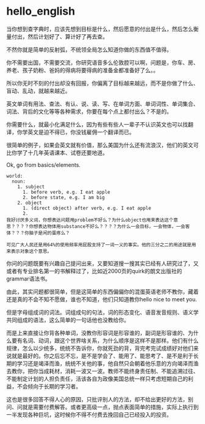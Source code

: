 # hello_english

当你想到查字典时，应该先想到目标是什么，然后愿意的付出是什么，然后怎么衡量付出，然后计划好了、算计好了再去查。

不然你就是简单的反射弧，不统领全局怎么知道你做的东西值不值得。

你不需要出国，不需要交流，你研究语音多么伦敦腔可以啊，问题是，你车、房、养老、孩子奶粉、爸妈的得病将要得病的准备金都准备好了么。。

所以你无时不刻的付出却没有回报，你偏离了目标越来越远，而不是你做了什么、盲动、乱动，就越来越近。

英文单词有用法、查法、有认、说、读、写、在单词方面、单词词性、单词集合、词法、背后的文化等等各种需求，你要在每个点上都付出么？不是的。

你需要什么，就最小化满足什么，因为有些有些人一辈子不认识英文也可以找翻译，你学英文是迫不得已，你没钱雇佣一个翻译而已。

很简单的例子，如果会英文就有价值，那么美国为什么还有流浪汉，他们的英文可比你学了十几年英语课本、试卷还要地道。

Ok, go from basics/elements.

```
world:
  noun: 
    1. subject
      1. before verb, e.g. I eat apple
      2. before state, e.g. I am big
    2. object
      1. (direct object) after verb, e.g. I eat apple
      2. 
我好讨厌多义词，你想表达问题用problem不好么？为什么object也用来表达这个意思？？？？你想表达物体用substance不好么？？？？为什么一会目标，一会物体，一会客体？？？你脑子是闲的蛋疼么？

可见广大人民还是用64%的使用频率用屁股支持了一词一义的事实。他的三分之二的用途就是用来表示对象这个意思。
```

你问的问题既要有兴趣自己提问出来，又要知道搜一搜其实已经有人研究过了，又或者有专业排名第一的书解释过了，比如近2000页的quirk的朗文出版社的grammar语法书。

由此，其实问题都很简单，但是这简单的东西偏偏你的混蛋英语老师不教你，藏着还是真的不会不知不愿做，谁也不知道，他们只知道教你hello nice to meet you.

但是字母组成词的词法。词组成句的句法，词的形态变化、语音发音规则、语义学共同组成的语法，这么简单的一句话他也没教给你。

而是上来直接让你背各种单词，没教你形容词是形容谁的，副词是形容谁的、为什么要有名词、动词，跟这个世界啥关系，为什么顺序是这样不是那样。他们有什么规律，怎么以少统多，统统不告诉你，你就死劲的背，背完考完试成绩好对他们来说就是最好的。你之后忘不忘，是不是学会了、能用了、能思考了、是不是利于长期的学习还是竭泽而渔，统统不关他的事，他自然只会朝着他乐意的方向竭泽而渔去教你，把你当成耗材，消耗一波又一波。教师不能终身责任制、不能追溯过往、不能制定计划的人担负责任，活该各自为政像美国总统一样只考虑短期自己的利益，不会倾向于长期的学习者。

这也是很多回答不得人心的原因，只批评别人的方法，却不给出更好的方法，别问、问就是需要付费解答。或者更高级一点，抛点表面简单的措施，实际上执行到一半发现各种巨坑，这时候你不得不付费去挽回自己已经投入的投资。
